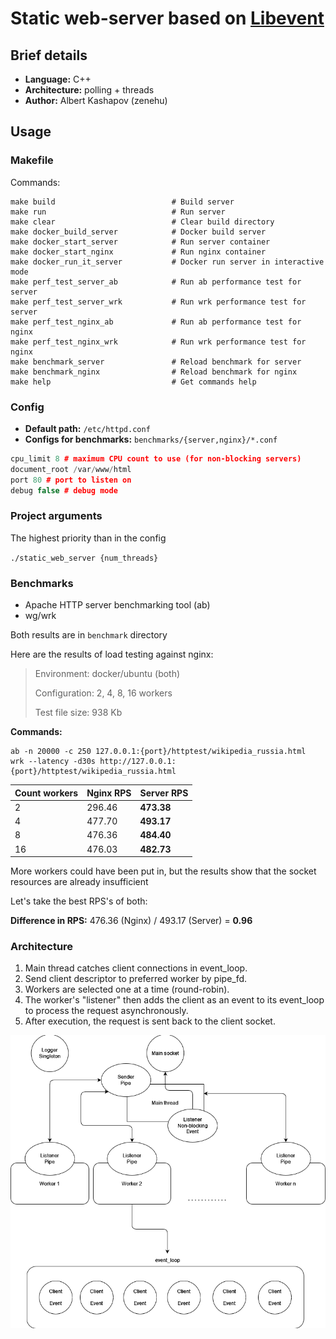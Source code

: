 # Static web-server based on [Libevent](https://libevent.org/)

## Brief details

- **Language:** C++
- **Architecture:** polling + threads
- **Author:** Albert Kashapov (zenehu)

## Usage

### Makefile

Commands:

```shell
make build                          # Build server
make run                            # Run server
make clear                          # Clear build directory
make docker_build_server            # Docker build server
make docker_start_server            # Run server container
make docker_start_nginx             # Run nginx container
make docker_run_it_server           # Docker run server in interactive mode
make perf_test_server_ab            # Run ab performance test for server
make perf_test_server_wrk           # Run wrk performance test for server
make perf_test_nginx_ab             # Run ab performance test for nginx
make perf_test_nginx_wrk            # Run wrk performance test for nginx
make benchmark_server               # Reload benchmark for server
make benchmark_nginx                # Reload benchmark for nginx
make help                           # Get commands help
```

### Config

- **Default path:** `/etc/httpd.conf`
- **Configs for benchmarks:** `benchmarks/{server,nginx}/*.conf`

```c++
cpu_limit 8 # maximum CPU count to use (for non-blocking servers)
document_root /var/www/html
port 80 # port to listen on
debug false # debug mode
```

### Project arguments

The highest priority than in the config

`./static_web_server {num_threads}`

### Benchmarks

- Apache HTTP server benchmarking tool (ab)
- wg/wrk

Both results are in `benchmark` directory

Here are the results of load testing against nginx:

> Environment: docker/ubuntu (both)
>
> Configuration: 2, 4, 8, 16 workers
>
> Test file size: 938 Kb

**Commands:**

```shell
ab -n 20000 -c 250 127.0.0.1:{port}/httptest/wikipedia_russia.html
wrk --latency -d30s http://127.0.0.1:{port}/httptest/wikipedia_russia.html
```

| Count workers | Nginx RPS | **Server RPS** |
|---------------|-----------|----------------|
| 2             | 296.46    | **473.38**     |
| 4             | 477.70    | **493.17**     |
| 8             | 476.36    | **484.40**     |
| 16            | 476.03    | **482.73**     |

More workers could have been put in, but the results show that the socket resources are already insufficient

Let's take the best RPS's of both:

**Difference in RPS:** 476.36 (Nginx) / 493.17 (Server) = **0.96**

### Architecture

1. Main thread catches client connections in event_loop.
2. Send client descriptor to preferred worker by pipe_fd.
3. Workers are selected one at a time (round-robin).
4. The worker's "listener" then adds the client as an event to its event_loop to process the request asynchronously.
5. After execution, the request is sent back to the client socket.

![](assets/diagram.png)

